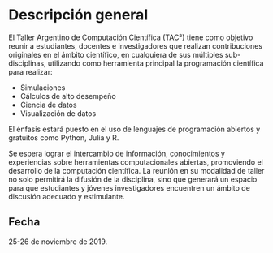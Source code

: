 # Descripción general

El Taller Argentino de Computación Científica (TAC²) tiene como objetivo reunir a estudiantes, docentes e investigadores que realizan contribuciones originales en el ámbito científico, en cualquiera de sus múltiples sub-disciplinas, utilizando como herramienta principal la programación científica para  realizar:

* Simulaciones
* Cálculos de alto desempeño
* Ciencia de datos
* Visualización de datos

El énfasis estará puesto en el uso de lenguajes de programación abiertos y gratuitos como Python, Julia y R.

Se espera lograr el intercambio de información, conocimientos y experiencias sobre herramientas computacionales abiertas, promoviendo  el desarrollo de la computación científica. La reunión en su modalidad de taller no solo permitirá la difusión de la disciplina, sino que generará un espacio para que estudiantes y jóvenes investigadores encuentren un ámbito de discusión adecuado y estimulante.


## Fecha
25-26 de noviembre de 2019.
